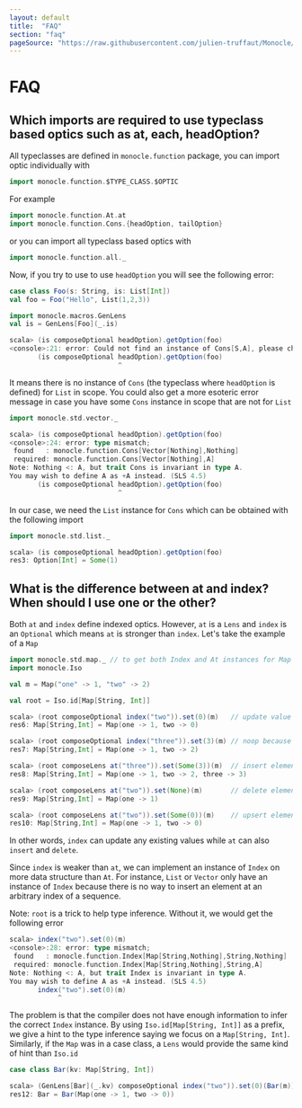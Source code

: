 ```yaml
---
layout: default
title:  "FAQ"
section: "faq"
pageSource: "https://raw.githubusercontent.com/julien-truffaut/Monocle/master/docs/src/main/tut/faq.md"
---
```

# FAQ

## Which imports are required to use typeclass based optics such as at, each, headOption?

All typeclasses are defined in `monocle.function` package, you can import optic individually with 

```scala
import monocle.function.$TYPE_CLASS.$OPTIC
```

For example

```scala
import monocle.function.At.at
import monocle.function.Cons.{headOption, tailOption}
```

or you can import all typeclass based optics with

```scala
import monocle.function.all._
```

Now, if you try to use to use `headOption` you will see the following error:

```scala
case class Foo(s: String, is: List[Int])
val foo = Foo("Hello", List(1,2,3))

import monocle.macros.GenLens
val is = GenLens[Foo](_.is)
```

```scala
scala> (is composeOptional headOption).getOption(foo)
<console>:21: error: Could not find an instance of Cons[S,A], please check Monocle instance location policy to find out which import is necessary
       (is composeOptional headOption).getOption(foo)
                           ^
```

It means there is no instance of `Cons` (the typeclass where `headOption` is defined) for `List` in scope. You 
could also get a more esoteric error message in case you have some `Cons` instance in scope that are not for `List`

```scala
import monocle.std.vector._
```

```scala
scala> (is composeOptional headOption).getOption(foo)
<console>:24: error: type mismatch;
 found   : monocle.function.Cons[Vector[Nothing],Nothing]
 required: monocle.function.Cons[Vector[Nothing],A]
Note: Nothing <: A, but trait Cons is invariant in type A.
You may wish to define A as +A instead. (SLS 4.5)
       (is composeOptional headOption).getOption(foo)
                           ^
```

In our case, we need the `List` instance for `Cons` which can be obtained with the following import

```scala
import monocle.std.list._
```

```scala
scala> (is composeOptional headOption).getOption(foo)
res3: Option[Int] = Some(1)
```

## What is the difference between at and index? When should I use one or the other?

Both `at` and `index` define indexed optics. However, `at` is a `Lens` and `index` is an `Optional` which means
`at` is stronger than `index`. Let's take the example of a `Map`

```scala
import monocle.std.map._ // to get both Index and At instances for Map
import monocle.Iso

val m = Map("one" -> 1, "two" -> 2)

val root = Iso.id[Map[String, Int]]
```

```scala
scala> (root composeOptional index("two")).set(0)(m)   // update value at index "two"
res6: Map[String,Int] = Map(one -> 1, two -> 0)

scala> (root composeOptional index("three")).set(3)(m) // noop because m doesn't have a value at "three"
res7: Map[String,Int] = Map(one -> 1, two -> 2)

scala> (root composeLens at("three")).set(Some(3))(m)  // insert element at "three"
res8: Map[String,Int] = Map(one -> 1, two -> 2, three -> 3)

scala> (root composeLens at("two")).set(None)(m)       // delete element at "two"
res9: Map[String,Int] = Map(one -> 1)

scala> (root composeLens at("two")).set(Some(0))(m)    // upsert element at "two"
res10: Map[String,Int] = Map(one -> 1, two -> 0)
```

In other words, `index` can update any existing values while `at` can also `insert` and `delete`. 

Since `index` is weaker than `at`, we can implement an instance of `Index` on more data structure than `At`. 
For instance, `List` or `Vector` only have an instance of `Index` because there is no way to insert an element at an 
arbitrary index of a sequence.

Note: `root` is a trick to help type inference. Without it, we would get the following error

```scala
scala> index("two").set(0)(m) 
<console>:28: error: type mismatch;
 found   : monocle.function.Index[Map[String,Nothing],String,Nothing]
 required: monocle.function.Index[Map[String,Nothing],String,A]
Note: Nothing <: A, but trait Index is invariant in type A.
You may wish to define A as +A instead. (SLS 4.5)
       index("two").set(0)(m)
            ^
```

The problem is that the compiler does not have enough information to infer the correct `Index` instance. By using
`Iso.id[Map[String, Int]]` as a prefix, we give a hint to the type inference saying we focus on a `Map[String, Int]`. 
Similarly, if the `Map` was in a case class, a `Lens` would provide the same kind of hint than `Iso.id`

```scala
case class Bar(kv: Map[String, Int])
```
```scala
scala> (GenLens[Bar](_.kv) composeOptional index("two")).set(0)(Bar(m))
res12: Bar = Bar(Map(one -> 1, two -> 0))
```
